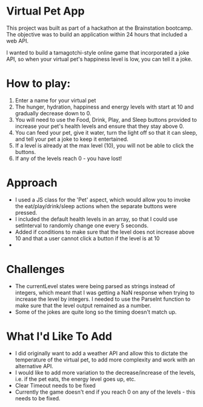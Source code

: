 # Virtual Pet App

This project was built as part of a hackathon at the Brainstation bootcamp. The objective was to build an application within 24 hours that included a web API.

I wanted to build a tamagotchi-style online game that incorporated a joke API, so when your virtual pet's happiness level is low, you can tell it a joke.

# How to play:

1. Enter a name for your virtual pet
2. The hunger, hydration, happiness and energy levels with start at 10 and gradually decrease down to 0.
3. You will need to use the Food, Drink, Play, and Sleep buttons provided to increase your pet's health levels and ensure that they stay above 0.
4. You can feed your pet, give it water, turn the light off so that it can sleep, and tell your pet a joke to keep it entertained.
5. If a level is already at the max level (10), you will not be able to click the buttons.
6. If any of the levels reach 0 - you have lost!

# Approach

- I used a JS class for the 'Pet' aspect, which would allow you to invoke the eat/play/drink/sleep actions when the separate buttons were pressed.
- I included the default health levels in an array, so that I could use setInterval to randomly change one every 5 seconds.
- Added if conditions to make sure that the level does not increase above 10 and that a user cannot click a button if the level is at 10
-

# Challenges

- The currentLevel states were being parsed as strings instead of integers, which meant that I was getting a NaN response when trying to increase the level by integers. I needed to use the ParseInt function to make sure that the level output remained as a number.
- Some of the jokes are quite long so the timing doesn't match up.

# What I'd Like To Add

- I did originally want to add a weather API and allow this to dictate the temperature of the virtual pet, to add more complexity and work with an alternative API.
- I would like to add more variation to the decrease/increase of the levels, i.e. if the pet eats, the energy level goes up, etc.
- Clear Timeout needs to be fixed
- Currently the game doesn't end if you reach 0 on any of the levels - this needs to be fixed.
